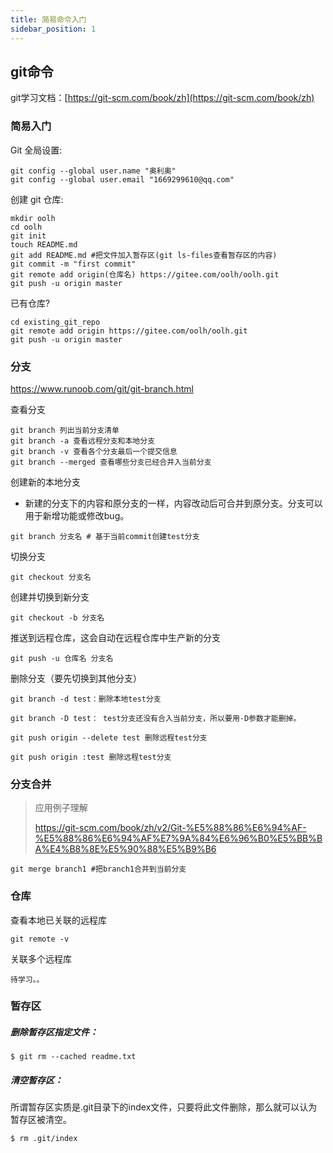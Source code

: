 ```yaml
---
title: 简易命令入门
sidebar_position: 1
---
```


## git命令

git学习文档：[https://git-scm.com/book/zh](https://git-scm.com/book/zh)

### 简易入门

Git 全局设置:

```shell
git config --global user.name "奥利奥"
git config --global user.email "1669299610@qq.com"
```

创建 git 仓库:

```shell
mkdir oolh
cd oolh
git init
touch README.md
git add README.md #把文件加入暂存区(git ls-files查看暂存区的内容)
git commit -m "first commit"
git remote add origin(仓库名) https://gitee.com/oolh/oolh.git
git push -u origin master
```

已有仓库?

```shell
cd existing_git_repo
git remote add origin https://gitee.com/oolh/oolh.git
git push -u origin master
```



### 分支

https://www.runoob.com/git/git-branch.html

查看分支

```
git branch 列出当前分支清单
git branch -a 查看远程分支和本地分支
git branch -v 查看各个分支最后一个提交信息
git branch --merged 查看哪些分支已经合并入当前分支
```

创建新的本地分支

- 新建的分支下的内容和原分支的一样，内容改动后可合并到原分支。分支可以用于新增功能或修改bug。

```
git branch 分支名 # 基于当前commit创建test分支
```

切换分支

```
git checkout 分支名
```

创建并切换到新分支

```
git checkout -b 分支名
```

推送到远程仓库，这会自动在远程仓库中生产新的分支

```
git push -u 仓库名 分支名
```

删除分支（要先切换到其他分支）

```
git branch -d test：删除本地test分支

git branch -D test： test分支还没有合入当前分支，所以要用-D参数才能删掉。

git push origin --delete test 删除远程test分支

git push origin :test 删除远程test分支

```



### 分支合并

> 应用例子理解
>
> https://git-scm.com/book/zh/v2/Git-%E5%88%86%E6%94%AF-%E5%88%86%E6%94%AF%E7%9A%84%E6%96%B0%E5%BB%BA%E4%B8%8E%E5%90%88%E5%B9%B6

```
git merge branch1 #把branch1合并到当前分支
```





### 仓库

查看本地已关联的远程库

```
git remote -v
```

关联多个远程库

```
待学习。。
```



### 暂存区

##### 删除暂存区指定文件：

```shell
$ git rm --cached readme.txt
```

##### 清空暂存区：

所谓暂存区实质是.git目录下的index文件，只要将此文件删除，那么就可以认为暂存区被清空。

```sh
$ rm .git/index
```